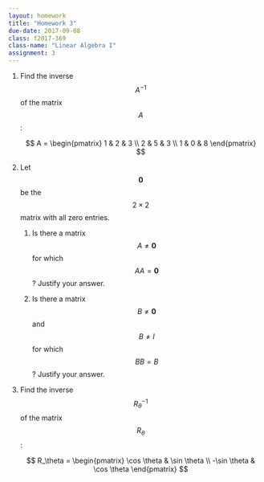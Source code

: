 ```yaml
---
layout: homework
title: "Homework 3"
due-date: 2017-09-08
class: f2017-369
class-name: "Linear Algebra I"
assignment: 3
---
```


1.  Find the inverse $$A^{-1}$$ of the matrix $$A$$:

    $$
    A = \begin{pmatrix}
    1 & 2 & 3 \\ 2 & 5 & 3 \\ 1 & 0 & 8
    \end{pmatrix}
    $$
    
2.  Let $$\mathbf{0}$$ be the $$2 \times 2$$ matrix with all zero entries.

    1.  Is there a matrix $$A \ne \mathbf 0$$ for which $$AA = \mathbf 0$$? Justify your answer.
    
    2.  Is there a matrix $$B \ne \mathbf 0$$ and $$B \ne I$$ for which $$BB = B$$? Justify your answer.

3.  Find the inverse $$R_\theta^{-1}$$ of the matrix $$R_\theta$$:

    $$
    R_\theta = \begin{pmatrix}
    \cos \theta & \sin \theta \\
    -\sin \theta & \cos \theta
    \end{pmatrix}
    $$
